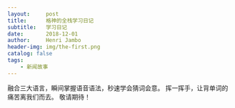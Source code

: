 ```yaml
---
layout:     post
title:      格神的全栈学习日记
subtitle:   学习日记
date:       2018-12-01
author:     Henri Jambo
header-img: img/the-first.png
catalog: false
tags:
    - 新闻故事
---
```



融合三大语言，瞬间掌握语音语法，秒速学会猜词会意。 
挥一挥手，让背单词的痛苦离我们而去。 
敬请期待！